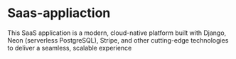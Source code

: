 # Saas-appliaction
This SaaS application is a modern, cloud-native platform built with Django, Neon (serverless PostgreSQL), Stripe, and other cutting-edge technologies to deliver a seamless, scalable experience
